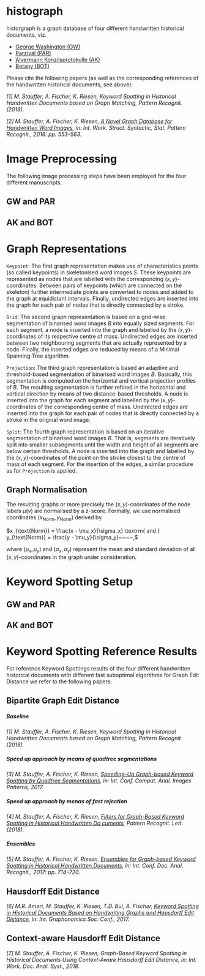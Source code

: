 # histograph
historgraph is a graph database of four different handwritten historical documents, viz.

*  [George Washington (GW)](http://www.fki.inf.unibe.ch/databases/iam-historical-document-database/washington-database)
* [Parzival (PAR)](http://www.fki.inf.unibe.ch/databases/iam-historical-document-database/parzival-database)
* [Alvermann Konzilsprotokolle (AK)](https://www.prhlt.upv.es/contests/icfhr2016-kws/data.html) 
* [Botany (BOT)](https://www.prhlt.upv.es/contests/icfhr2016-kws/data.html)

Please cite the following papers (as well as the corresponding references of the handwritten historical documents, see above):

*[1] M. Stauffer, A. Fischer, K. Riesen, Keyword Spotting in Historical Handwritten Documents based on Graph Matching, Pattern Recognit. (2018).*

*[2] M. Stauffer, A. Fischer, K. Riesen, [A Novel Graph Database for Handwritten Word Images](https://www.researchgate.net/publication/310508538_A_Novel_Graph_Database_for_Handwritten_Word_Images), in: Int. Work. Struct. Syntactic, Stat. Pattern Recognit., 2016: pp. 553–563.*

# Image Preprocessing

The following image processing steps have been employed for the four different manuscripts.

## GW and PAR

## AK and BOT

# Graph Representations

`Keypoint`: The first graph representation makes use of characteristics points (so called keypoints) in skeletonised word images $S$. These keypoints are represented as nodes that are labelled with the corresponding $(x,y)$-coordinates. Between pairs of keypoints (which are connected on the skeleton) further intermediate points are converted to nodes and added to the graph at equidistant intervals. Finally, undirected edges are inserted into the graph for each pair of nodes that is directly connected by a stroke.

`Grid`: The second graph representation is based on a grid-wise segmentation of binarised word images $B$ into equally sized segments. For each segment, a node is inserted into the graph and labelled by the $(x,y)$-coordinates of its respective centre of mass. Undirected edges are inserted between two neighbouring segments that are actually represented by a node. Finally, the inserted edges are reduced by means of a Minimal Spanning Tree algorithm.

`Projection`: The third graph representation is based an adaptive and threshold-based segmentation of binarised word images $B$. Basically, this segmentation is computed on the horizontal and vertical projection profiles of $B$. The resulting segmentation is further refined in the horizontal and vertical direction by means of two distance-based thresholds. A node is inserted into the graph for each segment and labelled by the $(x,y)$-coordinates of the corresponding centre of mass. Undirected edges are inserted into the graph for each pair of nodes that is directly connected by a stroke in the original word image.

`Split`: The fourth graph representation is based on an iterative segmentation of binarised word images $B$. That is, segments are iteratively split into smaller subsegments until the width and height of all segments are below certain thresholds. A node is inserted into the graph and labelled by the $(x,y)$-coordinates of the point on the stroke closest to the centre of mass of each segment. For the insertion of the edges, a similar procedure as for `Projection` is applied.

## Graph Normalisation

The resulting graphs or more precisely the $(x,y)$-coordinates of the node labels $\mu(v)$ are normalised by a z-score. Formally, we use normalised coordinates $(x_{\text{Norm}},y_{\text{Norm}})$ derived by

$x_{\text{Norm}} = \frac{x - \mu_x}{\sigma_x} \textrm{ and } y_{\text{Norm}} = \frac{y - \mu_y}{\sigma_y}~~~~,$

where $(\mu_x,\mu_y)$ and $(\sigma_x,\sigma_y)$ represent the mean and standard deviation of all $(x,y)$-coordinates in the graph under consideration.

# Keyword Spotting Setup

## GW and PAR

## AK and BOT

# Keyword Spotting Reference Results
For reference Keyword Spottings results of the four different handwritten historical documents with different fast suboptimal algorithms for Graph Edit Distance we refer to the following papers:

## Bipartite Graph Edit Distance

##### Baseline

*[1] M. Stauffer, A. Fischer, K. Riesen, Keyword Spotting in Historical Handwritten Documents based on Graph Matching, Pattern Recognit. (2018).*

##### Speed up approach by means of quadtree segmentations 

*[3] M. Stauffer, A. Fischer, K. Riesen, [Speeding-Up Graph-based Keyword Spotting by Quadtree Segmentations](https://www.researchgate.net/publication/318732820_Speeding-Up_Graph-Based_Keyword_Spotting_by_Quadtree_Segmentations), in: Int. Conf. Comput. Anal. Images Patterns, 2017.*

##### Speed up approach by menas of fast rejection

*[4] M. Stauffer, A. Fischer, K. Riesen, [Filters for Graph-Based Keyword Spotting in Historical Handwritten Do cuments](https://www.researchgate.net/publication/324125812_Filters_for_Graph-Based_Keyword_Spotting_in_Historical_Handwritten_Documents), Pattern Recognit. Lett. (2018).*

##### Ensembles

*[5] M. Stauffer, A. Fischer, K. Riesen, [Ensembles for Graph-based Keyword Spotting in Historical Handwritten Documents](https://www.researchgate.net/publication/321146023_Ensembles_for_Graph-Based_Keyword_Spotting_in_Historical_Handwritten_Documents), in: Int. Conf. Doc. Anal. Recognit., 2017: pp. 714–720.*

## Hausdorff Edit Distance

*[6] M.R. Ameri, M. Stauffer, K. Riesen, T.D. Bui, A. Fischer, [Keyword Spotting in Historical Documents Based on Handwriting Graphs and Hausdorff Edit Distance](https://www.researchgate.net/publication/317821942_Keyword_Spotting_in_Historical_Documents_Based_on_Handwriting_Graphs_and_Hausdorff_Edit_Distance), in: Int. Graphonomics Soc. Conf., 2017.*

## Context-aware Hausdorff Edit Distance

*[7] M. Stauffer, A. Fischer, K. Riesen, Graph-Based Keyword Spotting in Historical Documents Using Context-Aware Hausdorff Edit Distance, in: Int. Work. Doc. Anal. Syst., 2018.*